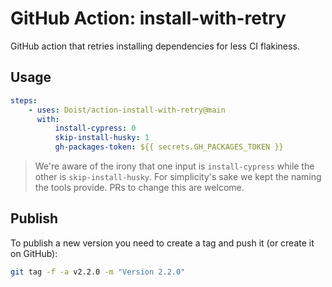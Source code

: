 # GitHub Action: install-with-retry

GitHub action that retries installing dependencies for less CI flakiness.

## Usage

```yml
steps:
    - uses: Doist/action-install-with-retry@main
      with:
          install-cypress: 0
          skip-install-husky: 1
          gh-packages-token: ${{ secrets.GH_PACKAGES_TOKEN }}
```

> We're aware of the irony that one input is `install-cypress` while the other is `skip-install-husky`. For simplicity's sake we kept the naming the tools provide. PRs to change this are welcome.

## Publish

To publish a new version you need to create a tag and push it (or create it on GitHub):

```sh
git tag -f -a v2.2.0 -m "Version 2.2.0"
```
